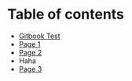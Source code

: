 # Table of contents

* [Gitbook Test](README.md)
* [Page 1](page1.md)
* [Page 2](page2.md)
* Haha
* [Page 3](page3.md)


